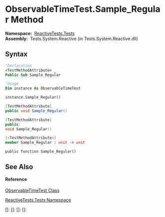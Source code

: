 # ObservableTimeTest.Sample\_Regular Method

**Namespace:**  [ReactiveTests.Tests](ReactiveTests.Tests\ReactiveTests.Tests.md)  
**Assembly:**  Tests.System.Reactive (in Tests.System.Reactive.dll)

## Syntax

```vb
'Declaration
<TestMethodAttribute> _
Public Sub Sample_Regular
```

```vb
'Usage
Dim instance As ObservableTimeTest

instance.Sample_Regular()
```

```csharp
[TestMethodAttribute]
public void Sample_Regular()
```

```c++
[TestMethodAttribute]
public:
void Sample_Regular()
```

```fsharp
[<TestMethodAttribute>]
member Sample_Regular : unit -> unit 
```

```jscript
public function Sample_Regular()
```

## See Also

#### Reference

[ObservableTimeTest Class](ObservableTimeTest\ObservableTimeTest.md)

[ReactiveTests.Tests Namespace](ReactiveTests.Tests\ReactiveTests.Tests.md)

[]: 
[]: 
[]: 
[]: 